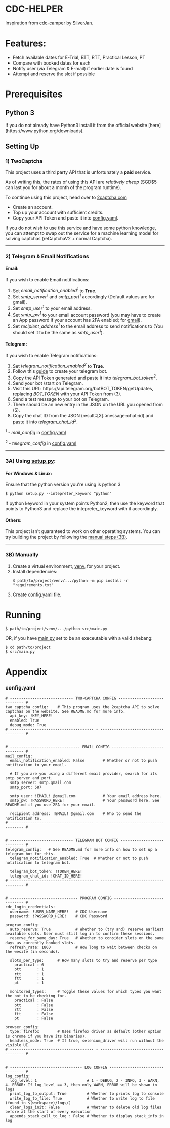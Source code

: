 <h1>CDC-HELPER</h1>

<p>Inspiration from <a href="https://github.com/SilverJan/cdc-camper">cdc-camper</a> by <a href="https://github.com/SilverJan">SilverJan</a>.<p>

<h1>Features:</h1>
<ul>
  <li>Fetch available dates for E-Trial, BTT, RTT, Practical Lesson, PT</li>
  <li>Compare with booked dates for each</li>
  <li>Notify user (via Telegram & E-mail) if earlier date is found</li>
  <li>Attempt and reserve the slot if possible</li>
</ul> 

<h1>Prerequisites</h1>

<h2>Python 3</h2>

<p>If you do not already have Python3 install it from the official website [here](https://www.python.org/downloads).</p>
  

<h2>Setting Up</h2>

<h3>1) TwoCaptcha</h3>
<p></p>
<p>This project uses a third party API that is unfortunately a <b>paid</b> service. </p>  
<p>As of writing this, the rates of using this API are <i>relatively cheap</i> (SGD$5 can last you for about a month of the program runtime).</p>
<p>To continue using this project, head over to <a href="https://2captcha.com/" title = "2captcha">2captcha.com</a><p>
<ul>
  <li>Create an account.</li>
  <li>Top up your account with sufficient credits.</li>
  <li>Copy your API Token and paste it into <a href="#config-yaml" title = "config">config.yaml</a>.</li>
</ul>
<p>If you do not wish to use this service and have some python knowledge, you can attempt to swap out the service for a machine learning model for solving captchas (reCaptchaV2 + normal Captcha). </p>

<hr>
<h3>2) Telegram & Email Notifications</h3>

<h4><b>Email:</b></h4>

<p>If you wish to enable Email  notifications:</p>
<ol>
  <li>Set <i>email_notification_enabled<sup>1</sup></i> to <b>True</b>.</li>
  <li>Set <i>smtp_server<sup>1</sup></i> and <i>smtp_port<sup>1</sup></i> accordingly (Default values are for gmail).</li>
  <li>Set <i>smtp_user<sup>1</sup></i> to your email address.</li>
  <li>Set <i>smtp_pw<sup>1</sup></i> to your email account password (you may have to create an App password if your account has 2FA enabled; for <a href = "https://www.nucleustechnologies.com/supportcenter/kb/how-to-create-an-app-password-for-gmail">gmail</a>).</li>
  <li>Set <i>recipient_address<sup>1</sup></i> to the email address to send notifications to (You should set it to be the same as <i>smtp_user<sup>1</sup></i>).</li>
   
</ol>

<h4><b>Telegram:</b></h4>

<p>If you wish to enable Telegram notifications:</p>
<ol>
  <li>Set <i>telegram_notification_enabled<sup>2</sup></i> to <b>True</b>.</li>
  <li>Follow this <a href = "https://www.teleme.io/articles/create_your_own_telegram_bot?hl=en" title = "Creating telegram bot">guide</a> to create your telegram bot.</li>
  <li>Copy the API Token generated and paste it into <i>telegram_bot_token<sup>2</sup></i>.</li>
  <li>Send your bot \start on Telegram.</li>
  <li>Visit this URL: https://api.telegram.org/botBOT_TOKEN/getUpdates, replacing <i>BOT_TOKEN</i> with your API Token from (3).</li>
  <li>Send a test message to your bot on Telegram.</li>
  <li>There should be an new entry in the JSON on the URL you opened from (5).</li>
  <li>Copy the chat ID from the JSON (result::[X]::message::chat::id) and paste it into <i>telegram_chat_id<sup>2</sup></i>.</li>
</ol>

<p><sup>1</sup> - <i>mail_config</i> in <a href="#config-yaml">config.yaml</a></p>
<p><sup>2</sup> - <i>telegram_config</i> in <a href="#config-yaml">config.yaml</a></p>

<hr>
<h3>3A) Using <a href="https://github.com/mfjkri/cdc-helper/blob/master/setup.py" title="setup.py">setup.py</a>:</h3>
<p></p> 


<h4><b>For Windows & Linux:</b></h4>

<p>Ensure that the python version you're using is python 3</p>

```
$ python setup.py --intepreter_keyword "python"
```

<p>If python keyword in your system points Python2, then use the keyword that points to Python3 and replace the intepreter_keyword with it accordingly.</p>

<h4><b>Others:</b></h4>

<p>This project isn't guaranteed to work on other operating systems. You can try building the project by following the <a href="#manual-steps">manual steps (3B)</a>.</p>


<hr>
<h3 id="manual-steps">3B) Manually</h3>

<ol>
  <li>Create a virtual environment, <a href="https://docs.python.org/3/library/venv.html" title="Python venv">venv</a>, for your project.</li>
  <li>Install dependencies:</li>
  
  ```$ path/to/project/venv/.../python -m pip install -r "requirements.txt"```

  <li>Create <a href="#config-yaml">config.yaml</a> file.</li>
</ol> 

<h1>Running</h1>

```
$ path/to/project/venv/.../python src/main.py
```
<p>OR, if you have <a href="https://github.com/mfjkri/cdc-helper/blob/master/src/main.py">main.py</a> set to be an execeutable with a valid shebang:<p>

```
$ cd path/to/project
$ src/main.py
```

<h1>Appendix</h1>

<h3 id="config-yaml">config.yaml</h3>

```
# ---------------------------- TWO-CAPTCHA CONFIG ---------------------------- #
two_captcha_config:    # This program uses the 2captcha API to solve captchas on the website. See README.md for more info.
  api_key: !KEY_HERE! 
  enabled: True
  debug_mode: True
# ------------------------------------- - ------------------------------------ #


# ------------------------------- EMAIL CONFIG ------------------------------- #
mail_config:
  email_notification_enabled: False        # Whether or not to push notification to your email.

  # If you are you using a different email provider, search for its smtp_server and port.
  smtp_server: smtp.gmail.com
  smtp_port: 587

  smtp_user: !EMAIL! @gmail.com            # Your email address here.
  smtp_pw: !PASSWORD_HERE!                 # Your password here. See README.md if you use 2FA for your email.

  recipient_address: !EMAIL! @gmail.com    # Who to send the notification to.
# ------------------------------------- - ------------------------------------ #


# ---------------------------- TELEGRAM BOT CONFIG --------------------------- #
telegram_config:   # See README.md for more info on how to set up a telegram bot for this.
  telegram_notification_enabled: True  # Whether or not to push notification to telegram bot.

  telegram_bot_token: !TOKEN_HERE!
  telegram_chat_id: !CHAT_ID_HERE!
# ------------------------------------- - ------------------------------------ #


# ------------------------------ PROGRAM CONFIG ------------------------------ #
cdc_login_credentials:
  username: !USER_NAME_HERE!   # CDC Username
  password: !PASSWORD_HERE!    # CDC Password

program_config:
  auto_reserve: True           # Whether to (try and) reserve earliest available slots. User must still log in to confirm these sessions.
  reserve_for_same_day: True   # Whether to consider slots on the same days as currently booked slots.
  refresh_rate: 1800           # How long to wait between checks on the wesite (in seconds).

  slots_per_type:      # How many slots to try and reserve per type
    practical : 6
    btt       : 1
    rtt       : 1
    ftt       : 1
    pt        : 1

  monitored_types:     # Toggle these values for which types you want the bot to be checking for.
    practical : False
    btt       : False
    rtt       : False
    ftt       : False
    pt        : False

browser_config:
  type: firefox        # Uses firefox driver as default (other option is chrome if you have its binaries).
  headless_mode: True  # If true, selenium_driver will run without the visible UI.
# ------------------------------------- - ------------------------------------ #


# -------------------------------- LOG CONFIG -------------------------------- #
log_config:
  log_level: 1                      # 1 - DEBUG, 2 - INFO, 3 - WARN, 4- ERROR: If log_level == 3, then only WARN, ERROR will be shown in logs
  print_log_to_output: True         # Whether to prints log to console
  write_log_to_file: True           # Whether to write log to file (found in $(workspace)/logs/)
  clear_logs_init: False            # Whether to delete old log files before at the start of every execution
  appends_stack_call_to_log : False # Whether to display stack_info in log
```

